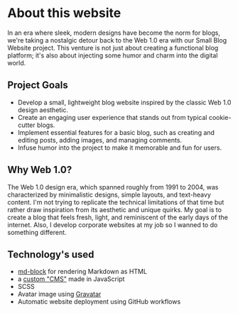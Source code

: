 # About this website
In an era where sleek, modern designs have become the norm for blogs, we're taking a nostalgic detour back to the Web 1.0 era with our Small Blog Website project. This venture is not just about creating a functional blog platform; it's also about injecting some humor and charm into the digital world.
## Project Goals
- Develop a small, lightweight blog website inspired by the classic Web 1.0 design aesthetic.
- Create an engaging user experience that stands out from typical cookie-cutter blogs.
- Implement essential features for a basic blog, such as creating and editing posts, adding images, and managing comments.
- Infuse humor into the project to make it memorable and fun for users.
## Why Web 1.0?
The Web 1.0 design era, which spanned roughly from 1991 to 2004, was characterized by minimalistic designs, simple layouts, and text-heavy content. I'm not trying to replicate the technical limitations of that time but rather draw inspiration from its aesthetic and unique quirks. My goal is to create a blog that feels fresh, light, and reminiscent of the early days of the internet.
Also, I develop corporate websites at my job so I wanned to do something different.
## Technology's used
- [md-block](https://md-block.verou.me) for rendering Markdown as HTML 
- a [custom "CMS"](https://github.com/OriCat101/ori.cat/blob/main/www/assets/js/blog.js) made in JavaScript
- SCSS
- Avatar image using [Gravatar](https://gravatar.com/) 
- Automatic website deployment using GitHub workflows